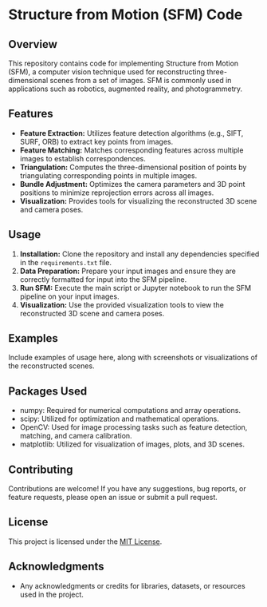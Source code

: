 # Structure from Motion (SFM) Code

## Overview
This repository contains code for implementing Structure from Motion (SFM), a computer vision technique used for reconstructing three-dimensional scenes from a set of images. SFM is commonly used in applications such as robotics, augmented reality, and photogrammetry.

## Features
- **Feature Extraction:** Utilizes feature detection algorithms (e.g., SIFT, SURF, ORB) to extract key points from images.
- **Feature Matching:** Matches corresponding features across multiple images to establish correspondences.
- **Triangulation:** Computes the three-dimensional position of points by triangulating corresponding points in multiple images.
- **Bundle Adjustment:** Optimizes the camera parameters and 3D point positions to minimize reprojection errors across all images.
- **Visualization:** Provides tools for visualizing the reconstructed 3D scene and camera poses.

## Usage
1. **Installation:** Clone the repository and install any dependencies specified in the `requirements.txt` file.
2. **Data Preparation:** Prepare your input images and ensure they are correctly formatted for input into the SFM pipeline.
3. **Run SFM:** Execute the main script or Jupyter notebook to run the SFM pipeline on your input images.
4. **Visualization:** Use the provided visualization tools to view the reconstructed 3D scene and camera poses.

## Examples
Include examples of usage here, along with screenshots or visualizations of the reconstructed scenes.

## Packages Used
- numpy: Required for numerical computations and array operations.
- scipy: Utilized for optimization and mathematical operations.
- OpenCV: Used for image processing tasks such as feature detection, matching, and camera calibration.
- matplotlib: Utilized for visualization of images, plots, and 3D scenes.

## Contributing
Contributions are welcome! If you have any suggestions, bug reports, or feature requests, please open an issue or submit a pull request.

## License
This project is licensed under the [MIT License](LICENSE).

## Acknowledgments
- Any acknowledgments or credits for libraries, datasets, or resources used in the project.
